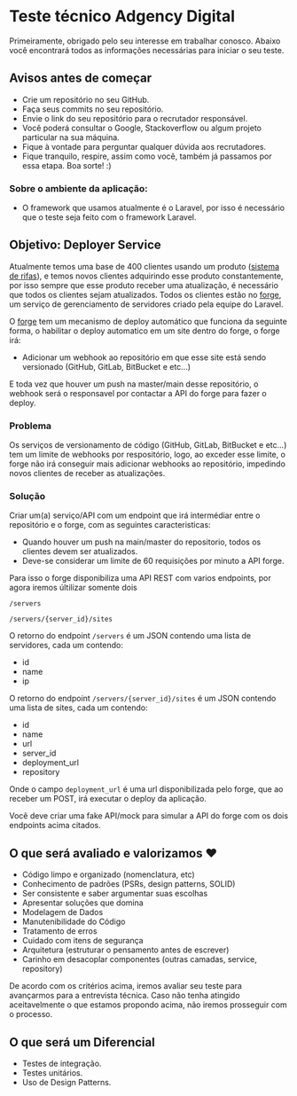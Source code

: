 # Teste técnico Adgency Digital

Primeiramente, obrigado pelo seu interesse em trabalhar conosco.
Abaixo você encontrará todos as informações necessárias para iniciar o seu teste.

## Avisos antes de começar

- Crie um repositório no seu GitHub.
- Faça seus commits no seu repositório.
- Envie o link do seu repositório para o recrutador responsável.
- Você poderá consultar o Google, Stackoverflow ou algum projeto particular na sua máquina.
- Fique à vontade para perguntar qualquer dúvida aos recrutadores.
- Fique tranquilo, respire, assim como você, também já passamos por essa etapa. Boa sorte! :)


### Sobre o ambiente da aplicação:

- O framework que usamos atualmente é o Laravel, por isso é necessário que o teste seja feito com o framework Laravel.

## Objetivo: Deployer Service


Atualmente temos uma base de 400 clientes usando um produto ([sistema de rifas](https://rifasonline.me)), e temos novos clientes adquirindo esse produto constantemente, por isso sempre que esse produto receber uma atualização, é necessário que todos os clientes sejam atualizados. Todos os clientes estão no [forge](https://forge.laravel.com), um serviço de gerenciamento de servidores criado pela equipe do Laravel.

O [forge](https://forge.laravel.com) tem um mecanismo de deploy automático que funciona da seguinte forma, o habilitar o deploy automatico em um site dentro do forge, o forge irá: 
- Adicionar um webhook ao repositório em que esse site está sendo versionado (GitHub, GitLab, BitBucket e etc...)

E toda vez que houver um push na master/main desse repositório, o webhook será o responsavel por contactar a API do forge para fazer o deploy.



### Problema
Os serviços de versionamento de código (GitHub, GitLab, BitBucket e etc...) tem um limite de webhooks por respositório, logo, ao exceder esse limite, o forge não irá conseguir mais adicionar webhooks ao repositório, impedindo novos clientes de receber as atualizações.


### Solução

Criar um(a) serviço/API com um endpoint  que irá intermédiar entre o repositório e o forge, com as seguintes caracteristicas:
- Quando houver um push na main/master do repositorio, todos os clientes devem ser atualizados.
- Deve-se considerar um limite de 60 requisições por minuto a API forge.

Para isso o forge disponibiliza uma API REST com varios endpoints, por agora iremos últilizar somente dois

`/servers`

`/servers/{server_id}/sites`

O retorno do endpoint `/servers` é um JSON contendo uma lista de servidores, cada um contendo:
- id
- name
- ip

O retorno do endpoint `/servers/{server_id}/sites` é um JSON contendo uma lista de sites, cada um contendo:
- id
- name
- url
- server_id
- deployment_url
- repository

Onde o campo `deployment_url` é uma url disponibilizada pelo forge, que ao receber um POST, irá executar o deploy da aplicação.

Você deve criar uma fake API/mock para simular a API do forge com os dois endpoints acima citados.

## O que será avaliado e valorizamos :heart:
- Código limpo e organizado (nomenclatura, etc)
- Conhecimento de padrões (PSRs, design patterns, SOLID)
- Ser consistente e saber argumentar suas escolhas
- Apresentar soluções que domina
- Modelagem de Dados
- Manutenibilidade do Código
- Tratamento de erros
- Cuidado com itens de segurança
- Arquitetura (estruturar o pensamento antes de escrever)
- Carinho em desacoplar componentes (outras camadas, service, repository)

De acordo com os critérios acima, iremos avaliar seu teste para avançarmos para a entrevista técnica.
Caso não tenha atingido aceitavelmente o que estamos propondo acima, não iremos prosseguir com o processo.

## O que será um Diferencial
- Testes de integração.
- Testes unitários.
- Uso de Design Patterns.
